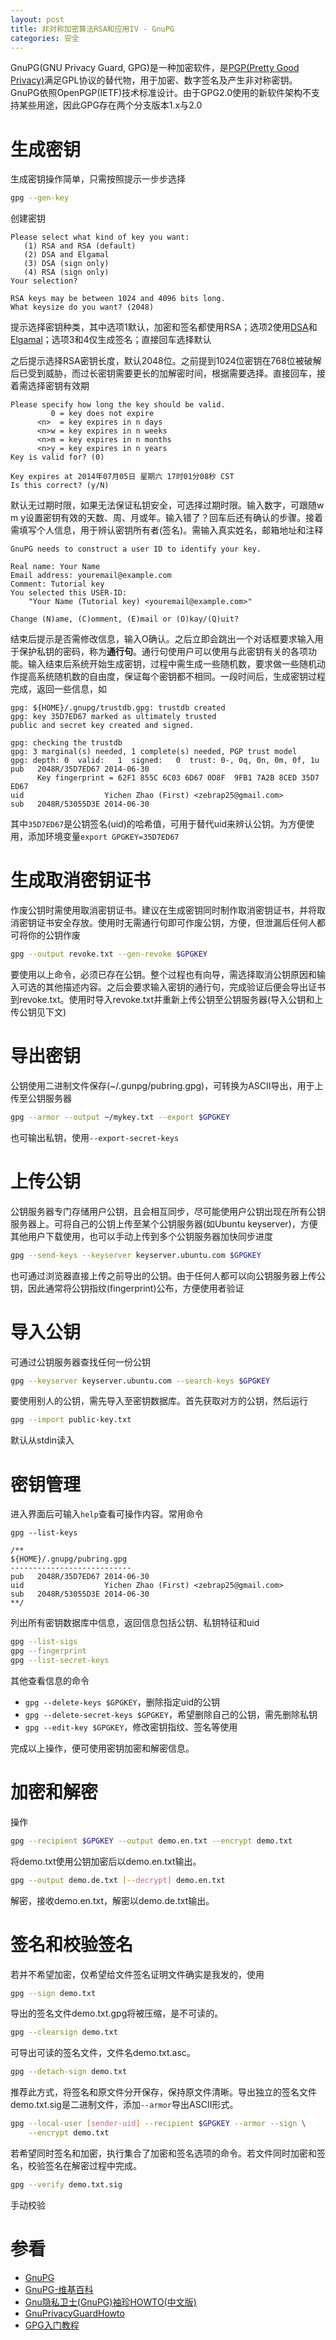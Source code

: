 ```yaml
---
layout: post
title: 非对称加密算法RSA和应用IV - GnuPG
categories: 安全
---
```


GnuPG(GNU Privacy Guard, GPG)是一种加密软件，是[PGP(Pretty Good Privacy)][pgp]满足GPL协议的替代物，用于加密、数字签名及产生非对称密钥。GnuPG依照OpenPGP(IETF)技术标准设计。由于GPG2.0使用的新软件架构不支持某些用途，因此GPG存在两个分支版本1.x与2.0

# 生成密钥
生成密钥操作简单，只需按照提示一步步选择

~~~bash
gpg --gen-key
~~~
创建密钥

~~~
Please select what kind of key you want:
   (1) RSA and RSA (default)
   (2) DSA and Elgamal
   (3) DSA (sign only)
   (4) RSA (sign only)
Your selection?

RSA keys may be between 1024 and 4096 bits long.
What keysize do you want? (2048)
~~~
提示选择密钥种类，其中选项1默认，加密和签名都使用RSA；选项2使用[DSA][dsa]和[Elgamal][elgamal]；选项3和4仅生成签名；直接回车选择默认

之后提示选择RSA密钥长度，默认2048位。之前提到1024位密钥在768位被破解后已受到威胁，而过长密钥需要更长的加解密时间，根据需要选择。直接回车，接着需选择密钥有效期

~~~
Please specify how long the key should be valid.
         0 = key does not expire
      <n>  = key expires in n days
      <n>w = key expires in n weeks
      <n>m = key expires in n months
      <n>y = key expires in n years
Key is valid for? (0)

Key expires at 2014年07月05日 星期六 17时01分08秒 CST
Is this correct? (y/N)
~~~
默认无过期时限，如果无法保证私钥安全，可选择过期时限。输入数字，可跟随w m y设置密钥有效的天数、周、月或年。输入错了？回车后还有确认的步骤。接着需填写个人信息，用于辨认密钥所有者(签名)。需输入真实姓名，邮箱地址和注释

~~~
GnuPG needs to construct a user ID to identify your key.

Real name: Your Name
Email address: youremail@example.com
Comment: Tutorial key
You selected this USER-ID:
    "Your Name (Tutorial key) <youremail@example.com>"

Change (N)ame, (C)omment, (E)mail or (O)kay/(Q)uit?
~~~
结束后提示是否需修改信息，输入O确认。之后立即会跳出一个对话框要求输入用于保护私钥的密码，称为**通行句**。通行句使用户可以使用与此密钥有关的各项功能。输入结束后系统开始生成密钥，过程中需生成一些随机数，要求做一些随机动作提高系统随机数的自由度，保证每个密钥都不相同。一段时间后，生成密钥过程完成，返回一些信息，如

~~~
gpg: ${HOME}/.gnupg/trustdb.gpg: trustdb created
gpg: key 35D7ED67 marked as ultimately trusted
public and secret key created and signed.

gpg: checking the trustdb
gpg: 3 marginal(s) needed, 1 complete(s) needed, PGP trust model
gpg: depth: 0  valid:   1  signed:   0  trust: 0-, 0q, 0n, 0m, 0f, 1u
pub   2048R/35D7ED67 2014-06-30
      Key fingerprint = 62F1 855C 6C03 6D67 0D8F  9FB1 7A2B 8CED 35D7 ED67
uid                  Yichen Zhao (First) <zebrap25@gmail.com>
sub   2048R/53055D3E 2014-06-30
~~~
其中`35D7ED67`是公钥签名(uid)的哈希值，可用于替代uid来辨认公钥。为方便使用，添加环境变量`export GPGKEY=35D7ED67`

# 生成取消密钥证书
作废公钥时需使用取消密钥证书。建议在生成密钥同时制作取消密钥证书，并将取消密钥证书安全存放。使用时无需通行句即可作废公钥，方便，但泄漏后任何人都可将你的公钥作废

~~~bash
gpg --output revoke.txt --gen-revoke $GPGKEY
~~~
要使用以上命令，必须已存在公钥。整个过程也有向导，需选择取消公钥原因和输入可选的其他描述内容。之后会要求输入密钥的通行句，完成验证后便会导出证书到revoke.txt。使用时导入revoke.txt并重新上传公钥至公钥服务器(导入公钥和上传公钥见下文)

# 导出密钥
公钥使用二进制文件保存(~/.gunpg/pubring.gpg)，可转换为ASCII导出，用于上传至公钥服务器

~~~bash
gpg --armor --output ~/mykey.txt --export $GPGKEY
~~~
也可输出私钥，使用`--export-secret-keys`

# 上传公钥
公钥服务器专门存储用户公钥，且会相互同步，尽可能使用户公钥出现在所有公钥服务器上。可将自己的公钥上传至某个公钥服务器(如Ubuntu keyserver)，方便其他用户下载使用，也可以手动上传到多个公钥服务器加快同步进度

~~~bash
gpg --send-keys --keyserver keyserver.ubuntu.com $GPGKEY
~~~
也可通过浏览器直接上传之前导出的公钥。由于任何人都可以向公钥服务器上传公钥，因此通常将公钥指纹(fingerprint)公布，方便使用者验证

# 导入公钥
可通过公钥服务器查找任何一份公钥

~~~bash
gpg --keyserver keyserver.ubuntu.com --search-keys $GPGKEY
~~~

要使用别人的公钥，需先导入至密钥数据库。首先获取对方的公钥，然后运行

~~~bash
gpg --import public-key.txt
~~~
默认从stdin读入

# 密钥管理
进入界面后可输入`help`查看可操作内容。常用命令

~~~
gpg --list-keys

/**
${HOME}/.gnupg/pubring.gpg
---------------------------
pub   2048R/35D7ED67 2014-06-30
uid                  Yichen Zhao (First) <zebrap25@gmail.com>
sub   2048R/53055D3E 2014-06-30
**/
~~~
列出所有密钥数据库中信息，返回信息包括公钥、私钥特征和uid

~~~bash
gpg --list-sigs
gpg --fingerprint
gpg --list-secret-keys
~~~
其他查看信息的命令

+ `gpg --delete-keys $GPGKEY`，删除指定uid的公钥
+ `gpg --delete-secret-keys $GPGKEY`，希望删除自己的公钥，需先删除私钥
+ `gpg --edit-key $GPGKEY`，修改密钥指纹、签名等使用

完成以上操作，便可使用密钥加密和解密信息。

# 加密和解密
操作

~~~bash
gpg --recipient $GPGKEY --output demo.en.txt --encrypt demo.txt
~~~
将demo.txt使用公钥加密后以demo.en.txt输出。

~~~bash
gpg --output demo.de.txt [--decrypt] demo.en.txt
~~~
解密，接收demo.en.txt，解密以demo.de.txt输出。

# 签名和校验签名
若并不希望加密，仅希望给文件签名证明文件确实是我发的，使用

~~~bash
gpg --sign demo.txt
~~~
导出的签名文件demo.txt.gpg将被压缩，是不可读的。

~~~bash
gpg --clearsign demo.txt
~~~
可导出可读的签名文件，文件名demo.txt.asc。

~~~bash
gpg --detach-sign demo.txt
~~~
推荐此方式，将签名和原文件分开保存，保持原文件清晰。导出独立的签名文件demo.txt.sig是二进制文件，添加`--armor`导出ASCII形式。

~~~bash
gpg --local-user [sender-uid] --recipient $GPGKEY --armor --sign \
    --encrypt demo.txt
~~~
若希望同时签名和加密，执行集合了加密和签名选项的命令。若文件同时加密和签名，校验签名在解密过程中完成。

~~~bash
gpg --verify demo.txt.sig
~~~
手动校验

# 参看
+ [GnuPG](https://www.gnupg.org/ "The GNU Privacy Guard")
+ [GnuPG-维基百科](http://zh.wikipedia.org/wiki/GnuPG "GnuPG")
+ [Gnu隐私卫士(GnuPG)袖珍HOWTO(中文版)](https://www.gnupg.org/howtos/zh/index.html "Gnu隐私卫士(GnuPG)袖珍HOWTO(中文版)")
+ [GnuPrivacyGuardHowto](https://help.ubuntu.com/community/GnuPrivacyGuardHowto "GnuPrivacyGuardHowto")
+ [GPG入门教程](http://www.ruanyifeng.com/blog/2013/07/gpg.html "GPG入门教程")

[pgp]: http://zh.wikipedia.org/wiki/PGP "PGP"
[dsa]: http://en.wikipedia.org/wiki/Digital_Signature_Algorithm "Digital Signature Algorithm"
[elgamal]: http://en.wikipedia.org/wiki/ElGamal_encryption "ElGamal encryption"
